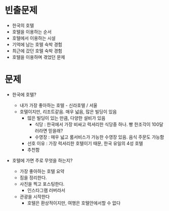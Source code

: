 # 빈출문제
- 한국의 호텔
- 호텔을 이용하는 순서
- 호텔에서 이용하는 시설
- 기억에 남는 호텔 숙박 경험
- 최근에 갔던 호텔 숙박 경험
- 호텔을 이용하며 겪었던 문제

# 문제
- 한국에 호텔?
	- 내가 가장 좋아하는 호텔 - 신라호텔 / 서울
	- 호텔이지만, 리조트같음. 매우 넓음, 많은 빌딩이 있음
		- 많은 빌딩이 있는 만큼, 다양한 설비가 있음
			- 식당 : 한국에서 가장 비싸고 럭셔리한 식당중 하나. 빵 한조각이 100달러라면 믿을래?
			- 수영장 : 매우 넓고 룸서비스가 가능한 수영장 있음. 음식 주문도 가능함
		- 선호 이유 : 가장 럭셔리한 호텔이기 때문, 한국 유일의 4성 호텔
		- 추천함

- 호텔에 가면 주로 무엇을 하는지?
	- 가장 좋아하는 호텔 요약
	- 짐을 정리한다.
	- 사진을 찍고 포스팅한다.
		- 인스타그램 러버라서
	- 관광을 시작한다
		- 호텔은 환상적이지만, 여행은 호텔안에서할 수 없다